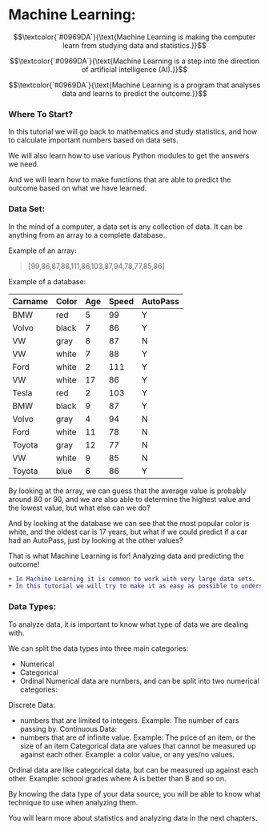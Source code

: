 # Machine Learning:

$$\textcolor{`#0969DA`}{\text{Machine Learning is making the computer learn from studying data and statistics.}}$$

$$\textcolor{`#0969DA`}{\text{Machine Learning is a step into the direction of artificial intelligence (AI).}}$$

$$\textcolor{`#0969DA`}{\text{Machine Learning is a program that analyses data and learns to predict the outcome.}}$$

### Where To Start?

In this tutorial we will go back to mathematics and study statistics, and how to calculate important numbers based on data sets.

We will also learn how to use various Python modules to get the answers we need.

And we will learn how to make functions that are able to predict the outcome based on what we have learned.

### Data Set:

In the mind of a computer, a data set is any collection of data. It can be anything from an array to a complete database.

Example of an array:

> [99,86,87,88,111,86,103,87,94,78,77,85,86]

Example of a database:

| Carname | Color |	Age |	Speed	| AutoPass |
|---------|-------|-----|-------|----------|
| BMW | red | 5 | 99 | Y |
|Volvo	|black	|7	|86	|Y|
|VW	|gray	|8	|87	|N|
|VW	|white	|7	|88	|Y|
|Ford	|white	|2	|111	|Y|
|VW	|white	|17	|86	|Y|
|Tesla	|red	|2	|103	|Y|
|BMW	|black	|9	|87	|Y|
|Volvo	|gray	|4	|94	|N|
|Ford	|white	|11	|78	|N|
|Toyota	|gray	|12	|77	|N|
|VW	|white	|9	|85	|N|
|Toyota	|blue	|6	|86	|Y|

By looking at the array, we can guess that the average value is probably around 80 or 90, and we are also able to determine the highest value and the lowest value, but what else can we do?

And by looking at the database we can see that the most popular color is white, and the oldest car is 17 years, but what if we could predict if a car had an AutoPass, just by looking at the other values?

That is what Machine Learning is for! Analyzing data and predicting the outcome!

```diff
+ In Machine Learning it is common to work with very large data sets. 
+ In this tutorial we will try to make it as easy as possible to understand the different concepts of machine learning, and we will work with small easy-to-understand data sets.
```

### Data Types:

To analyze data, it is important to know what type of data we are dealing with.

We can split the data types into three main categories:

  - Numerical
  - Categorical
  - Ordinal
Numerical data are numbers, and can be split into two numerical categories:

Discrete Data:
  - numbers that are limited to integers. Example: The number of cars passing by.
Continuous Data:
  - numbers that are of infinite value. Example: The price of an item, or the size of an item
Categorical data are values that cannot be measured up against each other. Example: a color value, or any yes/no values.

Ordinal data are like categorical data, but can be measured up against each other. Example: school grades where A is better than B and so on.

By knowing the data type of your data source, you will be able to know what technique to use when analyzing them.

You will learn more about statistics and analyzing data in the next chapters.
